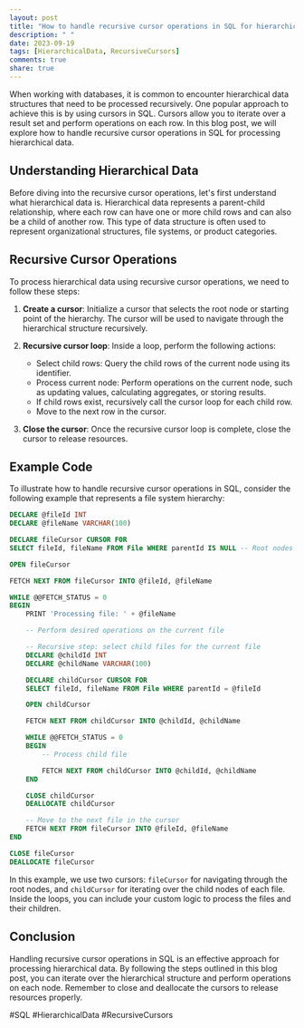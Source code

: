 ```yaml
---
layout: post
title: "How to handle recursive cursor operations in SQL for hierarchical data processing"
description: " "
date: 2023-09-19
tags: [HierarchicalData, RecursiveCursors]
comments: true
share: true
---
```


When working with databases, it is common to encounter hierarchical data structures that need to be processed recursively. One popular approach to achieve this is by using cursors in SQL. Cursors allow you to iterate over a result set and perform operations on each row. In this blog post, we will explore how to handle recursive cursor operations in SQL for processing hierarchical data.

## Understanding Hierarchical Data

Before diving into the recursive cursor operations, let's first understand what hierarchical data is. Hierarchical data represents a parent-child relationship, where each row can have one or more child rows and can also be a child of another row. This type of data structure is often used to represent organizational structures, file systems, or product categories.

## Recursive Cursor Operations

To process hierarchical data using recursive cursor operations, we need to follow these steps:

1. **Create a cursor**: Initialize a cursor that selects the root node or starting point of the hierarchy. The cursor will be used to navigate through the hierarchical structure recursively.

2. **Recursive cursor loop**: Inside a loop, perform the following actions:
   - Select child rows: Query the child rows of the current node using its identifier.
   - Process current node: Perform operations on the current node, such as updating values, calculating aggregates, or storing results.
   - If child rows exist, recursively call the cursor loop for each child row.
   - Move to the next row in the cursor.

3. **Close the cursor**: Once the recursive cursor loop is complete, close the cursor to release resources.

## Example Code

To illustrate how to handle recursive cursor operations in SQL, consider the following example that represents a file system hierarchy:

```sql
DECLARE @fileId INT
DECLARE @fileName VARCHAR(100)

DECLARE fileCursor CURSOR FOR 
SELECT fileId, fileName FROM File WHERE parentId IS NULL -- Root nodes

OPEN fileCursor 

FETCH NEXT FROM fileCursor INTO @fileId, @fileName

WHILE @@FETCH_STATUS = 0
BEGIN
    PRINT 'Processing file: ' + @fileName

    -- Perform desired operations on the current file

    -- Recursive step: select child files for the current file
    DECLARE @childId INT
    DECLARE @childName VARCHAR(100)

    DECLARE childCursor CURSOR FOR 
    SELECT fileId, fileName FROM File WHERE parentId = @fileId

    OPEN childCursor

    FETCH NEXT FROM childCursor INTO @childId, @childName

    WHILE @@FETCH_STATUS = 0
    BEGIN
        -- Process child file

        FETCH NEXT FROM childCursor INTO @childId, @childName
    END

    CLOSE childCursor
    DEALLOCATE childCursor

    -- Move to the next file in the cursor
    FETCH NEXT FROM fileCursor INTO @fileId, @fileName
END

CLOSE fileCursor
DEALLOCATE fileCursor
```

In this example, we use two cursors: `fileCursor` for navigating through the root nodes, and `childCursor` for iterating over the child nodes of each file. Inside the loops, you can include your custom logic to process the files and their children.

## Conclusion

Handling recursive cursor operations in SQL is an effective approach for processing hierarchical data. By following the steps outlined in this blog post, you can iterate over the hierarchical structure and perform operations on each node. Remember to close and deallocate the cursors to release resources properly.

#SQL #HierarchicalData #RecursiveCursors